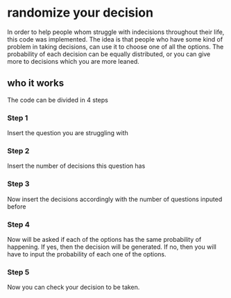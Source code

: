 # randomize your decision

In order to help people whom struggle with indecisions throughout their life, this code was implemented. The idea is that people who have some kind of problem in taking decisions, can use it to choose one of all the options. The probability of each decision can be equally distributed, or you can give more to decisions which you are more leaned. 

## who it works

The code can be divided in 4 steps

### Step 1

Insert the question you are struggling with

### Step 2

Insert the number of decisions this question has

### Step 3

Now insert the decisions accordingly with the number of questions inputed before

### Step 4

Now will be asked if each of the options has the same probability of happening. If yes, then the decision will be generated. If no, then you will have to input the probability of each one of the options. 

### Step 5

Now you can check your decision to be taken. 